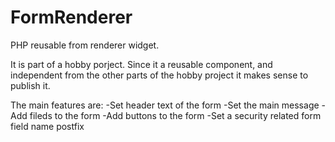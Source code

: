 # FormRenderer
PHP reusable from renderer widget.

It is part of a hobby porject. Since it a reusable component, and independent from the other parts of the hobby project it makes sense to publish it.

The main features are:
-Set header text of the form
-Set the main message
-Add fileds to the form
-Add buttons to the form
-Set a security related form field name postfix
